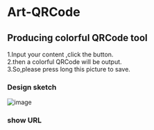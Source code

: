 # Art-QRCode
## Producing colorful QRCode tool
1.Input your content ,click the button.  
2.then  a colorful QRCode will be output.  
3.So,please press long this picture to save.
  
 ### Design sketch
![image](http://wx2.sinaimg.cn/mw690/a73bc6a1ly1fke8azgxhuj20br0f5dme.jpg
)

### show URL


